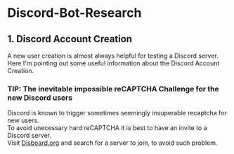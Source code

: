 # Discord-Bot-Research

## 1. Discord Account Creation
A new user creation is almost always helpful for testing a Discord server.  
Here I'm pointing out some useful information about the Discord Account Creation.  
### TIP: The inevitable impossible reCAPTCHA Challenge for the new Discord users
Discord is known to trigger sometimes seemingly insuperable recaptcha for new users.  
To avoid unecessary hard reCAPTCHA it is best to have an invite to a Discord server.  
Visit [Disboard.org](https://disboard.org) and search for a server to join, to avoid such problem.
